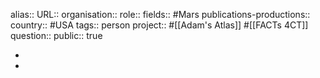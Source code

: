 alias::
URL::
organisation::
role::
fields:: #Mars 
publications-productions:: 
country:: #USA
tags:: person
project:: #[[Adam's Atlas]] #[[FACTs 4CT]] 
question::
public:: true

-
-